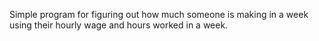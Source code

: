 Simple program for figuring out how much someone is making in a week using their hourly wage and hours worked in a week.
